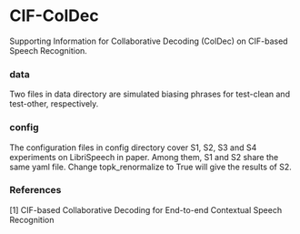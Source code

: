# CIF-ColDec
Supporting Information for Collaborative Decoding (ColDec) on CIF-based Speech Recognition.

### data
Two files in data directory are simulated biasing phrases for test-clean and test-other, respectively.

### config
The configuration files in config directory cover S1, S2, S3 and S4 experiments on LibriSpeech in paper. Among them, S1 and S2 share the same yaml file. Change topk_renormalize to True will give the results of S2.

### References
\[1\] CIF-based Collaborative Decoding for End-to-end Contextual Speech Recognition
